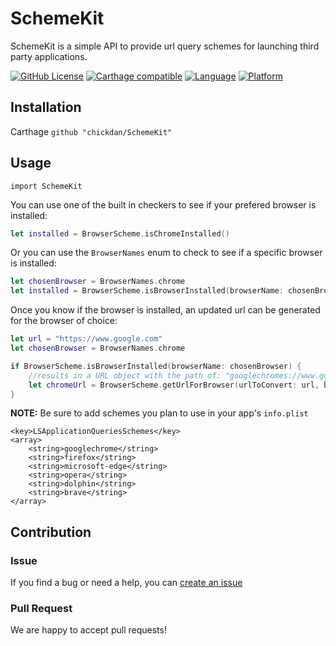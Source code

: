 # SchemeKit
SchemeKit is a simple API to provide url query schemes for launching third party applications.

[![GitHub License](http://img.shields.io/badge/License-MIT-lightgrey.svg?style=flat)](https://github.com/chickdan/SchemeKit/blob/master/LICENSE)
[![Carthage compatible](https://img.shields.io/badge/Carthage-Compatible-4BC51D.svg?style=flat)](https://github.com/Carthage/Carthage)
[![Language](https://img.shields.io/badge/Language-Swift_4-f48041.svg?style=flat)](https://developer.apple.com/swift)
[![Platform](https://img.shields.io/badge/Platform-iOS%2011-blue.svg?style=flat)](https://developer.apple.com/ios)

## Installation

Carthage
`github "chickdan/SchemeKit"`

## Usage

`import SchemeKit`

You can use one of the built in checkers to see if your prefered browser is installed: 
```swift
let installed = BrowserScheme.isChromeInstalled()
```

Or you can use the `BrowserNames` enum to check to see if a specific browser is installed:
```swift
let chosenBrowser = BrowserNames.chrome
let installed = BrowserScheme.isBrowserInstalled(browserName: chosenBrowser)
```

Once you know if the browser is installed, an updated url can be generated for the browser of choice:
```swift
let url = "https://www.google.com"
let chosenBrowser = BrowserNames.chrome

if BrowserScheme.isBrowserInstalled(browserName: chosenBrowser) {
    //results in a URL object with the path of: "googlechromes://www.google.com"
    let chromeUrl = BrowserScheme.getUrlForBrowser(urlToConvert: url, browserName: chosenBrowser)
}
```

**NOTE:** Be sure to add schemes you plan to use in your app's `info.plist`
```plist
<key>LSApplicationQueriesSchemes</key>
<array>
    <string>googlechrome</string>
    <string>firefox</string>
    <string>microsoft-edge</string>
    <string>opera</string>
    <string>dolphin</string>
    <string>brave</string>
</array>
```

## Contribution

### Issue
If you find a bug or need a help, you can [create an issue](https://github.com/chickdan/SchemeKit/issues/new)


### Pull Request
We are happy to accept pull requests!



